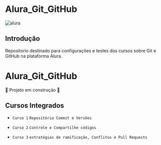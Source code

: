 # Alura_Git_GitHub

![alura](https://github.com/carlossantosdf/Alura_Git_GitHub/assets/32134334/443756f3-fedf-4c6b-bb6f-53720ba99536)

## Introdução ##
Repositorio destinado para configurações e testes dos cursos sobre Git e GitHub na plataforma Alura.
<h1> Alura_Git_GitHub </h1>

:construction: Projeto em construção :construction:

## Cursos Integrados

- `Curso 1` ```Repositório Commit e Versões```

- `Curso 2` ```Controle e Compartilhe códigos```

- `Curso 3` ```estratégias de ramificação, Conflitos e Pull Requests```



